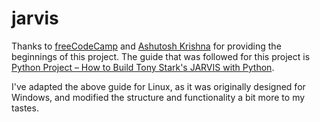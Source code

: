 # jarvis

Thanks to [freeCodeCamp](https://www.freecodecamp.org) and [Ashutosh Krishna](https://www.freecodecamp.org/news/author/ashutoshkrris/) for providing the beginnings of this project. The guide that was followed for this project is [Python Project – How to Build Tony Stark's JARVIS with Python](https://www.freecodecamp.org/news/python-project-how-to-build-your-own-jarvis-using-python/).

I've adapted the above guide for Linux, as it was originally designed for Windows, and modified the structure and functionality a bit more to my tastes.
